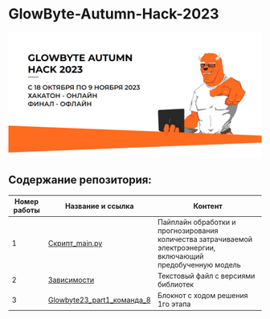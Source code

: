 # GlowByte-Autumn-Hack-2023

![Image](fon.png)

## Содержание репозитория:
| Номер работы | Название и ссылка | Контент                                                     |
|---------------|-------------------|------------------------------------------------------------------|
|1              |[Скрипт_main.py](https://github.com/AlexeyK12/GlowByte-Autumn-Hack-2023/blob/main/main_new.py)|Пайплайн обработки и прогнозирования количества затрачиваемой электроэнергии, включающий предобученную модель|
|2              |[Зависимости](https://github.com/AlexeyK12/GlowByte-Autumn-Hack-2023/blob/main/requirements.txt)|Текстовый файл с версиями библиотек|
|3              |[Glowbyte23_part1_команда_8](https://github.com/AlexeyK12/GlowByte-Autumn-Hack-2023/blob/main/glowbyte23_part1_команда_8.ipynb)|Блокнот с ходом решения 1го этапа| 

